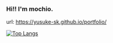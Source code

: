 ### Hi!! I'm mochio.

url: https://yusuke-sk.github.io/portfolio/

[![Top Langs](https://github-readme-stats.vercel.app/api/top-langs/?username=yusuke-sk&layout=compact)](https://github.com/anuraghazra/github-readme-stats)

